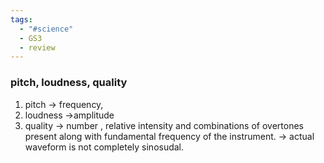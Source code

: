 ```yaml
---
tags:
  - "#science"
  - GS3
  - review
---
```

### pitch, loudness, quality
1. pitch -> frequency,
2. loudness ->amplitude
3. quality -> number , relative intensity and  combinations of overtones present along with fundamental frequency of the instrument. -> actual waveform is not completely sinosudal.